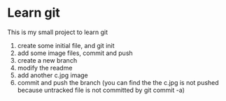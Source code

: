 # Learn git
This is my small project to learn git

1. create some initial file, and git init
2. add some image files, commit and push 
3. create a new branch
4. modify the readme
5. add another c.jpg image
6. commit and push the branch (you can find the the c.jpg is not pushed because untracked file is not committed by git commit -a)